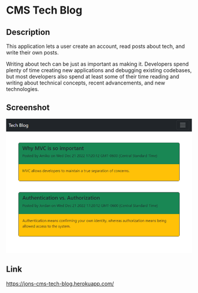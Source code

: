 # CMS Tech Blog

## Description

This application lets a user create an account, read posts about tech, and write their own posts.

Writing about tech can be just as important as making it. Developers spend plenty of time creating new applications and debugging existing codebases, but most developers also spend at least some of their time reading and writing about technical concepts, recent advancements, and new technologies.

## Screenshot

![A blog website with a light background, a dark navbar, and blue and green colored posts.](public/assets/screenshot.PNG)

## Link

https://jons-cms-tech-blog.herokuapp.com/